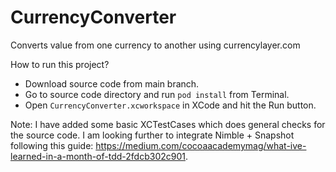 # CurrencyConverter
Converts value from one currency to another using currencylayer.com


How to run this project?
- Download source code from main branch.
- Go to source code directory and run `pod install` from Terminal.
- Open `CurrencyConverter.xcworkspace` in XCode and hit the Run button.


Note: I have added some basic XCTestCases which does general checks for the source code. I am looking further to integrate Nimble + Snapshot following this guide: https://medium.com/cocoaacademymag/what-ive-learned-in-a-month-of-tdd-2fdcb302c901.
